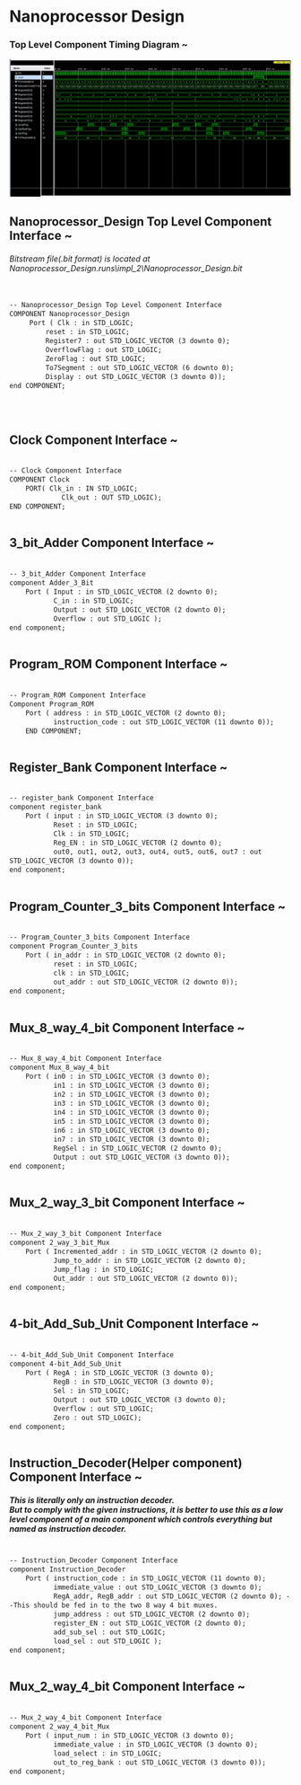 # Nanoprocessor Design

<h3>Top Level Component Timing Diagram ~</h3>
<p align="center">
<img src="https://github.com/Sharada001/Nanoprocessor_Design/blob/69d1936739998b96cee18c00aac7649c538b654b/Timing_Diagrams/Top_Level_Component.jpg">
</p>

<h2>Nanoprocessor_Design Top Level Component Interface ~</h2>
<h6>Bitstream file(.bit format) is located at Nanoprocessor_Design.runs\impl_2\Nanoprocessor_Design.bit</h6>

<pre>
<code>
-- Nanoprocessor_Design Top Level Component Interface
COMPONENT Nanoprocessor_Design
     Port ( Clk : in STD_LOGIC;
         reset : in STD_LOGIC;
         Register7 : out STD_LOGIC_VECTOR (3 downto 0);
         OverflowFlag : out STD_LOGIC;
         ZeroFlag : out STD_LOGIC;
         To7Segment : out STD_LOGIC_VECTOR (6 downto 0);
         Display : out STD_LOGIC_VECTOR (3 downto 0));
end COMPONENT;  
</code>
</pre>

<br>

<h2>Clock Component Interface ~</h2>

<pre>
<code>
-- Clock Component Interface
COMPONENT Clock
    PORT( Clk_in : IN STD_LOGIC;
             Clk_out : OUT STD_LOGIC);
END COMPONENT; 
</code>
</pre>

<h2>3_bit_Adder Component Interface ~</h2>

<pre>
<code>
-- 3_bit_Adder Component Interface
component Adder_3_Bit 
    Port ( Input : in STD_LOGIC_VECTOR (2 downto 0);
           C_in : in STD_LOGIC;
           Output : out STD_LOGIC_VECTOR (2 downto 0);
           Overflow : out STD_LOGIC );
end component;
</code>
</pre>

<h2>Program_ROM Component Interface ~</h2>

<pre>
<code>
-- Program_ROM Component Interface
Component Program_ROM
    Port ( address : in STD_LOGIC_VECTOR (2 downto 0);
           instruction_code : out STD_LOGIC_VECTOR (11 downto 0));
    END COMPONENT;
</code>
</pre>

<h2>Register_Bank Component Interface ~</h2>

<pre>
<code>
-- register_bank Component Interface
component register_bank
    Port ( input : in STD_LOGIC_VECTOR (3 downto 0);
           Reset : in STD_LOGIC;
           Clk : in STD_LOGIC;
           Reg_EN : in STD_LOGIC_VECTOR (2 downto 0);
           out0, out1, out2, out3, out4, out5, out6, out7 : out STD_LOGIC_VECTOR (3 downto 0));
end component;
</code>
</pre>

<h2>Program_Counter_3_bits Component Interface ~</h2>

<pre>
<code>
-- Program_Counter_3_bits Component Interface
component Program_Counter_3_bits
    Port ( in_addr : in STD_LOGIC_VECTOR (2 downto 0);
           reset : in STD_LOGIC;
           clk : in STD_LOGIC;
           out_addr : out STD_LOGIC_VECTOR (2 downto 0));
end component;
</code>
</pre>

<h2>Mux_8_way_4_bit Component Interface ~</h2>

<pre>
<code>
-- Mux_8_way_4_bit Component Interface
component Mux_8_way_4_bit
    Port ( in0 : in STD_LOGIC_VECTOR (3 downto 0);
           in1 : in STD_LOGIC_VECTOR (3 downto 0);
           in2 : in STD_LOGIC_VECTOR (3 downto 0);
           in3 : in STD_LOGIC_VECTOR (3 downto 0);
           in4 : in STD_LOGIC_VECTOR (3 downto 0);
           in5 : in STD_LOGIC_VECTOR (3 downto 0);
           in6 : in STD_LOGIC_VECTOR (3 downto 0);
           in7 : in STD_LOGIC_VECTOR (3 downto 0);
           RegSel : in STD_LOGIC_VECTOR (2 downto 0);
           Output : out STD_LOGIC_VECTOR (3 downto 0));
end component;
</code>
</pre>

<h2>Mux_2_way_3_bit Component Interface ~</h2>

<pre>
<code>
-- Mux_2_way_3_bit Component Interface
component 2_way_3_bit_Mux
    Port ( Incremented_addr : in STD_LOGIC_VECTOR (2 downto 0);
           Jump_to_addr : in STD_LOGIC_VECTOR (2 downto 0);
           Jump_flag : in STD_LOGIC;
           Out_addr : out STD_LOGIC_VECTOR (2 downto 0));
end component;
</code>
</pre>

<h2>4-bit_Add_Sub_Unit Component Interface ~</h2>

<pre>
<code>
-- 4-bit_Add_Sub_Unit Component Interface
component 4-bit_Add_Sub_Unit
    Port ( RegA : in STD_LOGIC_VECTOR (3 downto 0);
           RegB : in STD_LOGIC_VECTOR (3 downto 0);
           Sel : in STD_LOGIC;
           Output : out STD_LOGIC_VECTOR (3 downto 0);
           Overflow : out STD_LOGIC;
           Zero : out STD_LOGIC);
end component;
</code>
</pre>

<h2>Instruction_Decoder(Helper component) Component Interface ~</h2>
<h5>This is literally only an instruction decoder.<br> 
But to comply with the given instructions, it is better to use this as a low level component of a main component which controls everything but named as instruction decoder.</h5>
<pre>
<code>
-- Instruction_Decoder Component Interface
component Instruction_Decoder 
    Port ( instruction_code : in STD_LOGIC_VECTOR (11 downto 0);
           immediate_value : out STD_LOGIC_VECTOR (3 downto 0);
           RegA_addr, RegB_addr : out STD_LOGIC_VECTOR (2 downto 0); --This should be fed in to the two 8 way 4 bit muxes.
           jump_address : out STD_LOGIC_VECTOR (2 downto 0);
           register_EN : out STD_LOGIC_VECTOR (2 downto 0);
           add_sub_sel : out STD_LOGIC;
           load_sel : out STD_LOGIC );
end component;
</code>
</pre>

<h2>Mux_2_way_4_bit Component Interface ~</h2>

<pre>
<code>
-- Mux_2_way_4_bit Component Interface
component 2_way_4_bit_Mux
    Port ( input_num : in STD_LOGIC_VECTOR (3 downto 0);
           immediate_value : in STD_LOGIC_VECTOR (3 downto 0);
           load_select : in STD_LOGIC;
           out_to_reg_bank : out STD_LOGIC_VECTOR (3 downto 0));
end component;
</code>
</pre>







